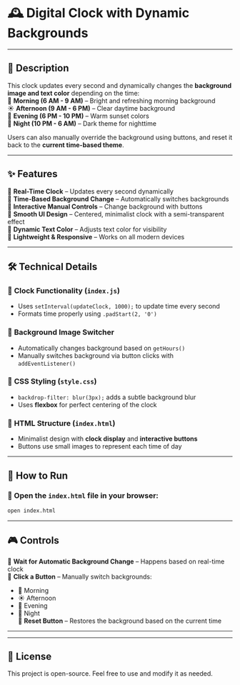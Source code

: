 # 🕰️ Digital Clock with Dynamic Backgrounds

---

## 📌 Description
This clock updates every second and dynamically changes the **background image and text color** depending on the time:  
🌅 **Morning (6 AM - 9 AM)** – Bright and refreshing morning background  
☀️ **Afternoon (9 AM - 6 PM)** – Clear daytime background  
🌆 **Evening (6 PM - 10 PM)** – Warm sunset colors  
🌙 **Night (10 PM - 6 AM)** – Dark theme for nighttime  

Users can also manually override the background using buttons, and reset it back to the **current time-based theme**.  

---

## ✨ Features
🔹 **Real-Time Clock** – Updates every second dynamically  
🔹 **Time-Based Background Change** – Automatically switches backgrounds  
🔹 **Interactive Manual Controls** – Change background with buttons  
🔹 **Smooth UI Design** – Centered, minimalist clock with a semi-transparent effect  
🔹 **Dynamic Text Color** – Adjusts text color for visibility  
🔹 **Lightweight & Responsive** – Works on all modern devices  

---

## 🛠️ Technical Details
### 🔹 **Clock Functionality (`index.js`)**
- Uses `setInterval(updateClock, 1000);` to update time every second  
- Formats time properly using `.padStart(2, '0')`  

### 🔹 **Background Image Switcher**
- Automatically changes background based on `getHours()`
- Manually switches background via button clicks with `addEventListener()`

### 🔹 **CSS Styling (`style.css`)**
- `backdrop-filter: blur(3px);` adds a subtle background blur  
- Uses **flexbox** for perfect centering of the clock  

### 🔹 **HTML Structure (`index.html`)**
- Minimalist design with **clock display** and **interactive buttons**  
- Buttons use small images to represent each time of day  

---

## 🚀 How to Run
### 🔹 Open the `index.html` file in your browser:
```sh
open index.html
```

---

## 🎮 Controls
🎯 **Wait for Automatic Background Change** – Happens based on real-time clock  
🎯 **Click a Button** – Manually switch backgrounds:  
   - 🌅 Morning  
   - ☀️ Afternoon  
   - 🌆 Evening  
   - 🌙 Night  
🎯 **Reset Button** – Restores the background based on the current time  

---


---

## 📌 License
This project is open-source. Feel free to use and modify it as needed.
